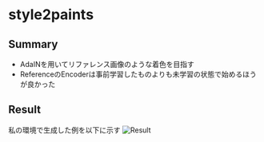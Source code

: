 # style2paints

## Summary
- AdaINを用いてリファレンス画像のような着色を目指す
- ReferenceのEncoderは事前学習したものよりも未学習の状態で始めるほうが良かった

## Result
私の環境で生成した例を以下に示す
![Result](https://github.com/SerialLain3170/Colorization/blob/master/style2paints/Result.png)
